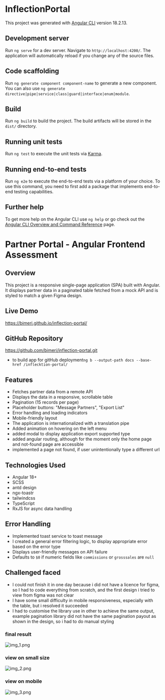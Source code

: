 # InflectionPortal

This project was generated with [Angular CLI](https://github.com/angular/angular-cli) version 18.2.13.

## Development server

Run `ng serve` for a dev server. Navigate to `http://localhost:4200/`. The application will automatically reload if you change any of the source files.

## Code scaffolding

Run `ng generate component component-name` to generate a new component. You can also use `ng generate directive|pipe|service|class|guard|interface|enum|module`.

## Build

Run `ng build` to build the project. The build artifacts will be stored in the `dist/` directory.

## Running unit tests

Run `ng test` to execute the unit tests via [Karma](https://karma-runner.github.io).

## Running end-to-end tests

Run `ng e2e` to execute the end-to-end tests via a platform of your choice. To use this command, you need to first add a package that implements end-to-end testing capabilities.

## Further help

To get more help on the Angular CLI use `ng help` or go check out the [Angular CLI Overview and Command Reference](https://angular.io/cli) page.

# Partner Portal - Angular Frontend Assessment

## Overview

This project is a responsive single-page application (SPA) built with Angular. It displays partner data in a paginated table fetched from a mock API and is styled to match a given Figma design.

## Live Demo

https://bimeri.github.io/inflection-portal/

## GitHub Repository

https://github.com/bimeri/inflection-portal.git

 - to build app for gitHub deployment`ng b --output-path docs --base-href /inflecktion-portal/`
## Features

- Fetches partner data from a remote API
- Displays the data in a responsive, scrollable table
- Pagination (15 records per page)
- Placeholder buttons: "Message Partners", "Export List"
- Error handling and loading indicators
- Mobile-friendly layout
- The application is internationalized with a translation pipe
- Added animation on hovering on the left menu
- added modal to display application export supported type 
- added angular routing, although for the moment only the home page and not-found page are accessible
- implemented a page not found, if user unintentionally type a different url

## Technologies Used

- Angular 18+
- SCSS
- antd design
- ngx-toastr
- tailwindcss
- TypeScript
- RxJS for async data handling

## Error Handling
- Implemented toast service to toast message
- I created a general error filtering logic, to display appropriate error based on the error type
- Displays user-friendly messages on API failure
- Defaults to `$0` if numeric fields like `commissions` or `grosssales` are `null`

## Challenged faced
- I could not finish it in one day because i did not have a licence for figma, so I had to code everything from scratch, and the first design i tried to view from figma was not clear
- I have some small difficulty in mobile responsiveness, especially with the table, but i resolved it succeeded
- I had to customise the library use in other to achieve the same output, example pagination library did not have the same pagination payout as shown in the design, so i had to do manual styling

### final result
![img_1.png](img_1.png)

### view on small size
![img_2.png](img_2.png)

### view on mobile
![img_3.png](img_3.png)
